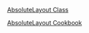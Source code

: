 [AbsoluteLayout Class](http://docs.nativescript.org/api-reference/modules/_ui_layouts_absolute_layout_.html)

[AbsoluteLayout Cookbook](http://docs.nativescript.org/cookbook/ui/layouts/absolute-layout)